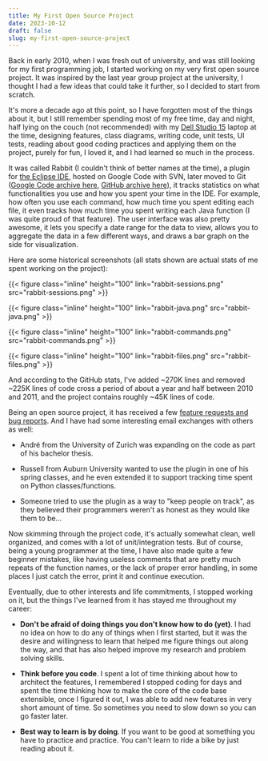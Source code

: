 ```yaml
---
title: My First Open Source Project
date: 2023-10-12
draft: false
slug: my-first-open-source-project
---
```


Back in early 2010, when I was fresh out of university, and was still
looking for my first programming job, I started working on my very
first open source project. It was inspired by the last year group
project at the university, I thought I had a few ideas that could take
it further, so I decided to start from scratch.

It's more a decade ago at this point, so I have forgotten most of the
things about it, but I still remember spending most of my free time,
day and night, half lying on the couch (not recommended) with my [Dell
Studio 15](https://en.wikipedia.org/wiki/Dell_Studio) laptop at the
time, designing features, class diagrams, writing code, unit tests, UI
tests, reading about good coding practices and applying them on the
project, purely for fun, I loved it, and I had learned so much in the
process.

It was called Rabbit (I couldn't think of better names at the time), a
plugin for [the Eclipse IDE](https://www.eclipse.org/ide/), hosted on
Google Code with SVN, later moved to Git ([Google Code archive
here](https://code.google.com/archive/p/rabbit-eclipse/), [GitHub
archive here](https://github.com/laech/eclipse-rabbit)), it tracks
statistics on what functionalities you use and how you spent your time
in the IDE. For example, how often you use each command, how much time
you spent editing each file, it even tracks how much time you spent
writing each Java function (I was quite proud of that feature). The
user interface was also pretty awesome, it lets you specify a date
range for the data to view, allows you to aggregate the data in a few
different ways, and draws a bar graph on the side for visualization.

Here are some historical screenshots (all stats shown are actual stats
of me spent working on the project):

{{< figure class="inline" height="100" link="rabbit-sessions.png"
src="rabbit-sessions.png" >}}

{{< figure class="inline" height="100" link="rabbit-java.png"
src="rabbit-java.png" >}}

{{< figure class="inline" height="100" link="rabbit-commands.png"
  src="rabbit-commands.png" >}}

{{< figure class="inline" height="100" link="rabbit-files.png"
src="rabbit-files.png" >}}

And according to the GitHub stats, I've added ~270K lines and removed
~225K lines of code cross a period of about a year and half between
2010 and 2011, and the project contains roughly ~45K lines of code.

Being an open source project, it has received a few [feature requests
and bug
reports](https://code.google.com/archive/p/rabbit-eclipse/issues). And
I have had some interesting email exchanges with others as well:

* André from the University of Zurich was expanding on the code as
  part of his bachelor thesis.

* Russell from Auburn University wanted to use the plugin in one of
  his spring classes, and he even extended it to support tracking time
  spent on Python classes/functions.

* Someone tried to use the plugin as a way to "keep people on track",
  as they believed their programmers weren't as honest as they would
  like them to be...

Now skimming through the project code, it's actually somewhat clean,
well organized, and comes with a lot of unit/integration tests. But of
course, being a young programmer at the time, I have also made quite a
few beginner mistakes, like having useless comments that are pretty
much repeats of the function names, or the lack of proper error
handling, in some places I just catch the error, print it and continue
execution.

Eventually, due to other interests and life commitments, I stopped
working on it, but the things I've learned from it has stayed me
throughout my career:

* **Don't be afraid of doing things you don't know how to do (yet)**.
  I had no idea on how to do any of things when I first started, but
  it was the desire and willingness to learn that helped me figure
  things out along the way, and that has also helped improve my
  research and problem solving skills.

* **Think before you code**. I spent a lot of time thinking about how
  to architect the features, I remembered I stopped coding for days
  and spent the time thinking how to make the core of the code base
  extensible, once I figured it out, I was able to add new features in
  very short amount of time. So sometimes you need to slow down so you
  can go faster later.

* **Best way to learn is by doing**. If you want to be good at
  something you have to practice and practice. You can't learn to ride
  a bike by just reading about it.
